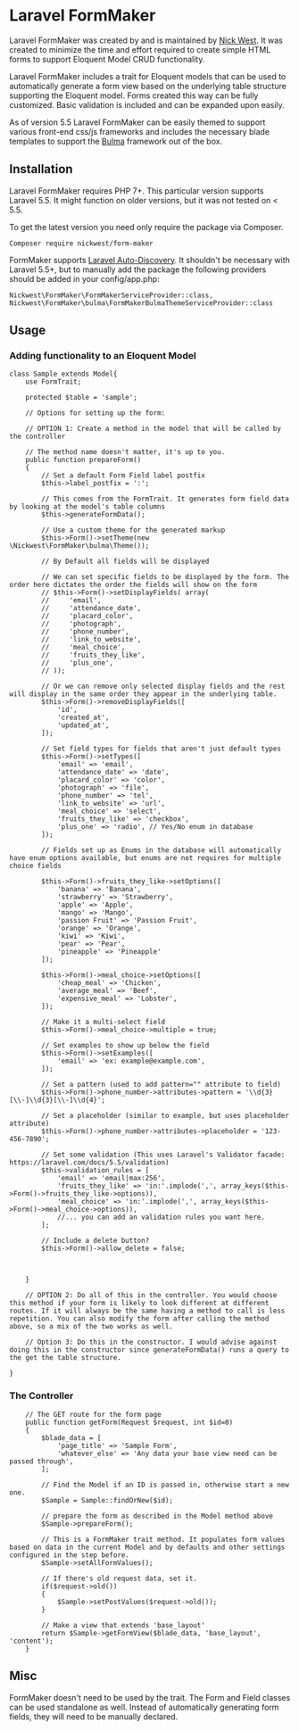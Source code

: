 Laravel FormMaker
=================

Laravel FormMaker was created by and is maintained by [Nick West](https://github.com/nickwest). It was created to minimize the time and effort required to create simple HTML forms to support Eloquent Model CRUD functionality.

Laravel FormMaker includes a trait for Eloquent models that can be used to automatically generate a form view based on the underlying table structure supporting the Eloquent model. Forms created this way can be fully customized. Basic validation is included and can be expanded upon easily.

As of version 5.5 Laravel FormMaker can be easily themed to support various front-end css/js frameworks and includes the necessary blade templates to support the [Bulma](https://bulma.io) framework out of the box.

## Installation

Laravel FormMaker requires PHP 7+. This particular version supports Laravel 5.5. It might function on older versions, but it was not tested on < 5.5.

To get the latest version you need only require the package via Composer.
```
Composer require nickwest/form-maker
```
FormMaker supports [Laravel Auto-Discovery](https://medium.com/@taylorotwell/package-auto-discovery-in-laravel-5-5-ea9e3ab20518). It shouldn't be necessary with Laravel 5.5+, but to manually add the package the following providers should be added in your config/app.php:
```
Nickwest\FormMaker\FormMakerServiceProvider::class,
Nickwest\FormMaker\bulma\FormMakerBulmaThemeServiceProvider::class
```
## Usage

### Adding functionality to an Eloquent Model
```
class Sample extends Model{
    use FormTrait;

	protected $table = 'sample';

	// Options for setting up the form:

	// OPTION 1: Create a method in the model that will be called by the controller

	// The method name doesn't matter, it's up to you.
	public function prepareForm()
    {
        // Set a default Form Field label postfix
        $this->label_postfix = ':';

	    // This comes from the FormTrait. It generates form field data by looking at the model's table columns
        $this->generateFormData();

		// Use a custom theme for the generated markup
	    $this->Form()->setTheme(new \Nickwest\FormMaker\bulma\Theme());

        // By Default all fields will be displayed

        // We can set specific fields to be displayed by the form. The order here dictates the order the fields will show on the form
        // $this->Form()->setDisplayFields( array(
        //     'email',
        //     'attendance_date',
        //     'placard_color',
        //     'photograph',
        //     'phone_number',
        //     'link_to_website',
        //     'meal_choice',
        //     'fruits_they_like',
        //     'plus_one',
        // ));

        // Or we can remove only selected display fields and the rest will display in the same order they appear in the underlying table.
        $this->Form()->removeDisplayFields([
            'id',
            'created_at',
            'updated_at',
        ]);

        // Set field types for fields that aren't just default types
	    $this->Form()->setTypes([
            'email' => 'email',
            'attendance_date' => 'date',
            'placard_color' => 'color',
			'photograph' => 'file',
			'phone_number' => 'tel',
			'link_to_website' => 'url',
			'meal_choice' => 'select',
            'fruits_they_like' => 'checkbox',
            'plus_one' => 'radio', // Yes/No enum in database
		]);

		// Fields set up as Enums in the database will automatically have enum options available, but enums are not requires for multiple choice fields

        $this->Form()->fruits_they_like->setOptions([
            'banana' => 'Banana',
            'strawberry' => 'Strawberry',
            'apple' => 'Apple',
            'mango' => 'Mango',
            'passion Fruit' => 'Passion Fruit',
            'orange' => 'Orange',
            'kiwi' => 'Kiwi',
            'pear' => 'Pear',
            'pineapple' => 'Pineapple'
        ]);

        $this->Form()->meal_choice->setOptions([
            'cheap_meal' => 'Chicken',
            'average_meal' => 'Beef',
            'expensive_meal' => 'Lobster',
		]);

		// Make it a multi-select field
        $this->Form()->meal_choice->multiple = true;

		// Set examples to show up below the field
		$this->Form()->setExamples([
            'email' => 'ex: example@example.com',
        ]);

		// Set a pattern (used to add pattern="" attribute to field)
        $this->Form()->phone_number->attributes->pattern = '\\d{3}[\\-]\\d{3}[\\-]\\d{4}';

	    // Set a placeholder (similar to example, but uses placeholder attribute)
        $this->Form()->phone_number->attributes->placeholder = '123-456-7890';

		// Set some validation (This uses Laravel's Validator facade: https://laravel.com/docs/5.5/validation)
		$this->validation_rules = [
            'email' => 'email|max:256',
            'fruits_they_like' => 'in:'.implode(',', array_keys($this->Form()->fruits_they_like->options)),
            'meal_choice' => 'in:'.implode(',', array_keys($this->Form()->meal_choice->options)),
            //... you can add an validation rules you want here.
        ];

		// Include a delete button?
        $this->Form()->allow_delete = false;



	}

	// OPTION 2: Do all of this in the controller. You would choose this method if your form is likely to look different at different routes. If it will always be the same having a method to call is less repetition. You can also modify the form after calling the method above, so a mix of the two works as well.

	// Option 3: Do this in the constructor. I would advise against doing this in the constructor since generateFormData() runs a query to the get the table structure.

}
```
### The Controller

```
	// The GET route for the form page
    public function getForm(Request $request, int $id=0)
    {
        $blade_data = [
            'page_title' => 'Sample Form',
            'whatever_else' => 'Any data your base view need can be passed through',
        ];

		// Find the Model if an ID is passed in, otherwise start a new one.
        $Sample = Sample::findOrNew($id);

		// prepare the form as described in the Model method above
        $Sample->prepareForm();

		// This is a FormMaker trait method. It populates form values based on data in the current Model and by defaults and other settings configured in the step before.
        $Sample->setAllFormValues();

		// If there's old request data, set it.
        if($request->old())
        {
            $Sample->setPostValues($request->old());
        }

		// Make a view that extends 'base_layout'
        return $Sample->getFormView($blade_data, 'base_layout', 'content');
    }
```

## Misc

FormMaker doesn't need to be used by the trait. The Form and Field classes can be used standalone as well. Instead of automatically generating form fields, they will need to be manually declared.
